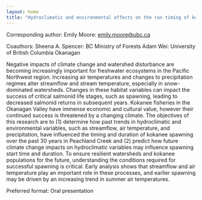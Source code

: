 ```yaml
---
layout: home
title: "Hydroclimatic and environmental effects on the run timing of kokanee salmon in Peachland Creek, British Columbia"
---
```



Corresponding author: Emily Moore: emily.moore@ubc.ca

Coauthors: Sheena A. Spencer: BC Ministry of Forests 
 Adam Wei: University of British Columbia Okanagan 

Negative impacts of climate change and watershed disturbance are becoming increasingly important for freshwater ecosystems in the Pacific Northwest region. Increasing air temperatures and changes to precipitation regimes alter streamflow and stream temperature, especially in snow-dominated watersheds. Changes in these habitat variables can impact the success of critical salmonid life stages, such as spawning, leading to decreased salmonid returns in subsequent years. Kokanee fisheries in the Okanagan Valley have immense economic and cultural value, however their continued success is threatened by a changing climate. The objectives of this research are to (1) determine how past trends in hydroclimatic and environmental variables, such as streamflow, air temperature, and precipitation, have influenced the timing and duration of kokanee spawning over the past 30 years in Peachland Creek and (2) predict how future climate change impacts on hydroclimatic variables may influence spawning start time and duration. To ensure resilient watersheds and kokanee populations for the future, understanding the conditions required for successful spawning is critical. Early analysis shows that streamflow and air temperature play an important role in these processes, and earlier spawning may be driven by an increasing trend in summer air temperatures.

Preferred format: Oral presentation
